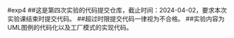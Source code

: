 #exp4
##这是第四次实验的代码提交仓库，截止时间：2024-04-02，要求本次实验课结束时提交代码。
##超过时限提交代码一律视为不合格。
##实验内容为UML图例的代码化以及工厂模式的实现代码。